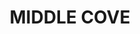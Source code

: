 ---
lastmod: '2025-04-06T06:05:20+00:00'
latitude: -33.800881
layout: suburb
longitude: 151.202715
postcode: '2068'
state: NSW
title: MIDDLE COVE
url: /nsw/middle-cove/
---